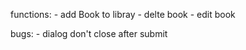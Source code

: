 functions:
    - add Book to libray
    - delte book
    - edit book



bugs:
    - dialog don't close after submit 